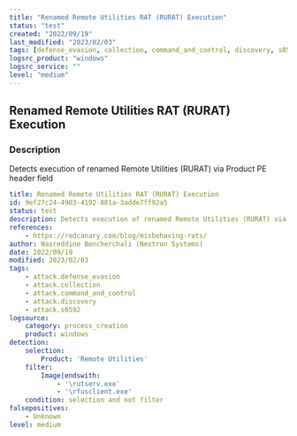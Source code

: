 ```yaml
---
title: "Renamed Remote Utilities RAT (RURAT) Execution"
status: "test"
created: "2022/09/19"
last_modified: "2023/02/03"
tags: [defense_evasion, collection, command_and_control, discovery, s0592, detection_rule]
logsrc_product: "windows"
logsrc_service: ""
level: "medium"
---
```


## Renamed Remote Utilities RAT (RURAT) Execution

### Description

Detects execution of renamed Remote Utilities (RURAT) via Product PE header field

```yml
title: Renamed Remote Utilities RAT (RURAT) Execution
id: 9ef27c24-4903-4192-881a-3adde7ff92a5
status: test
description: Detects execution of renamed Remote Utilities (RURAT) via Product PE header field
references:
    - https://redcanary.com/blog/misbehaving-rats/
author: Nasreddine Bencherchali (Nextron Systems)
date: 2022/09/19
modified: 2023/02/03
tags:
    - attack.defense_evasion
    - attack.collection
    - attack.command_and_control
    - attack.discovery
    - attack.s0592
logsource:
    category: process_creation
    product: windows
detection:
    selection:
        Product: 'Remote Utilities'
    filter:
        Image|endswith:
            - '\rutserv.exe'
            - '\rfusclient.exe'
    condition: selection and not filter
falsepositives:
    - Unknown
level: medium

```
